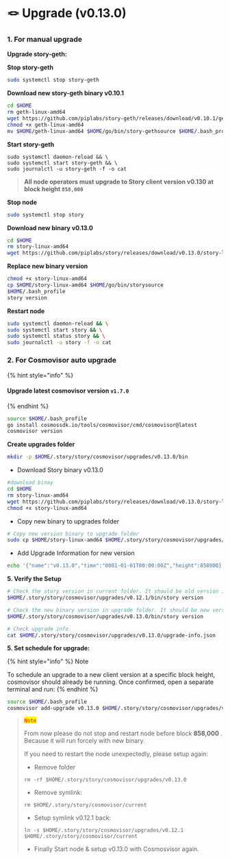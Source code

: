 # 🪢 Upgrade (v0.13.0)

### 1. For manual upgrade

**Upgrade story-geth:**

**Stop story-geth**

```bash
sudo systemctl stop story-geth
```

**Download new story-geth binary v0.10.1**

```bash
cd $HOME
rm geth-linux-amd64
wget https://github.com/piplabs/story-geth/releases/download/v0.10.1/geth-linux-amd64
chmod +x geth-linux-amd64
mv $HOME/geth-linux-amd64 $HOME/go/bin/story-gethsource $HOME/.bash_profilestory-geth version
```

**Start story-geth**

```
sudo systemctl daemon-reload && \
sudo systemctl start story-geth && \
sudo journalctl -u story-geth -f -o cat
```

> **All node operators must upgrade to Story client version v0.130 at block height **<mark style="color:red;">**`858,000`**</mark>

**Stop node**

```bash
sudo systemctl stop story
```

**Download new binary v0.13.0**

```bash
cd $HOME
rm story-linux-amd64
wget https://github.com/piplabs/story/releases/download/v0.13.0/story-linux-amd64
```

**Replace new binary version**

```bash
chmod +x story-linux-amd64
cp $HOME/story-linux-amd64 $HOME/go/bin/storysource 
$HOME/.bash_profile
story version
```

**Restart node**

```bash
sudo systemctl daemon-reload && \
sudo systemctl start story && \
sudo systemctl status story && \
sudo journalctl -u story -f -o cat
```

### 2. For Cosmovisor auto upgrade <a href="#id-3-for-cosmovisor-auto-upgrade" id="id-3-for-cosmovisor-auto-upgrade"></a>

{% hint style="info" %}
#### Upgrade latest cosmovisor version `v1.7.0`
{% endhint %}

```bash
source $HOME/.bash_profile 
go install cosmossdk.io/tools/cosmovisor/cmd/cosmovisor@latest 
cosmovisor version
```

**Create upgrades folder**

```bash
mkdir -p $HOME/.story/story/cosmovisor/upgrades/v0.13.0/bin
```

* Download Story binary v0.13.0

```bash
#download binay
cd $HOME
rm story-linux-amd64
wget https://github.com/piplabs/story/releases/download/v0.13.0/story-linux-amd64
chmod +x story-linux-amd64
```

* Copy new binary to upgrades folder

```bash
# Copy new version binary to upgrade folder
sudo cp $HOME/story-linux-amd64 $HOME/.story/story/cosmovisor/upgrades/v0.13.0/bin/story
```

* Add Upgrade Information for new version

```bash
echo '{"name":"v0.13.0","time":"0001-01-01T00:00:00Z","height":858000}' > $HOME/.story/story/cosmovisor/upgrades/v0.13.0/upgrade-info.json
```

**5. Verify the Setup**

```bash
# Check the story version in current folder. It should be old version is v0.12.1
$HOME/.story/story/cosmovisor/upgrades/v0.12.1/bin/story version
```

```bash
# Check the new binary version in upgrade folder. It should be new version v0.13.0
$HOME/.story/story/cosmovisor/upgrades/v0.13.0/bin/story version
```

```bash
# Check upgrade info
cat $HOME/.story/story/cosmovisor/upgrades/v0.13.0/upgrade-info.json
```

**5. Set schedule for upgrade:**

{% hint style="info" %}
Note

To schedule an upgrade to a new client version at a specific block height, cosmovisor should already be running. Once confirmed, open a separate terminal and run:
{% endhint %}

```bash
source $HOME/.bash_profile
cosmovisor add-upgrade v0.13.0 $HOME/.story/story/cosmovisor/upgrades/v0.13.0/bin/story --force --upgrade-height 858000
```

> <mark style="color:red;">`Note`</mark>
>
> From now please do not stop and restart node before block **858,000** . Because it will run forcely with new binary.
>
> If you need to restart the node unexpectedly, please setup again:
>
> * Remove folder
>
> ```
> rm -rf $HOME/.story/story/cosmovisor/upgrades/v0.13.0
> ```
>
> * Remove symlink:
>
> ```
> rm $HOME/.story/story/cosmovisor/current
> ```
>
> * Setup symlink v0.12.1 back:
>
> ```
> ln -s $HOME/.story/story/cosmovisor/upgrades/v0.12.1 $HOME/.story/story/cosmovisor/current
> ```
>
> * Finally Start node & setup v0.13.0 with Cosmosvisor again.
